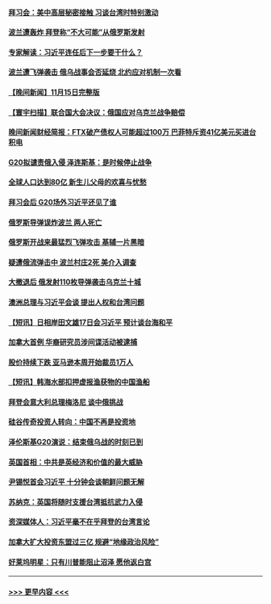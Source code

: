 #### [拜习会：美中高层秘密接触 习谈台湾时特别激动](../pages/prog202/a103576028.md?t=11161750) 
#### [波兰遭轰炸 拜登称“不大可能”从俄罗斯发射](../pages/prog202/a103576001.md?t=11161750) 
#### [专家解读：习近平连任后下一步要干什么？](../pages/prog202/a103575984.md?t=11161750) 
#### [波兰遭飞弹袭击 俄乌战事会否延烧 北约应对机制一次看](../pages/prog202/a103575923.md?t=11161750) 
#### [【晚间新闻】11月15日完整版](../pages/prog202/a103575847.md?t=11161750) 
#### [【寰宇扫描】联合国大会决议：俄国应对乌克兰战争赔偿](../pages/prog202/a103575879.md?t=11161750) 
#### [晚间新闻财经简报：FTX破产债权人可能超过100万 巴菲特斥资41亿美元买进台积电](../pages/prog202/a103575897.md?t=11161750) 
#### [G20拟谴责俄入侵 泽连斯基：是时候停止战争](../pages/prog202/a103575877.md?t=11161750) 
#### [全球人口达到80亿 新生儿父母的欢喜与忧愁](../pages/prog202/a103575715.md?t=11161750) 
#### [拜习会后 G20场外习近平还见了谁](../pages/prog202/a103575707.md?t=11161750) 
#### [俄罗斯导弹误炸波兰 两人死亡](../pages/prog202/a103575711.md?t=11161750) 
#### [俄罗斯开战来最猛烈飞弹攻击 基辅一片黑暗](../pages/prog202/a103575713.md?t=11161750) 
#### [疑遭俄流弹击中 波兰村庄2死 美介入调查](../pages/prog202/a103575644.md?t=11161750) 
#### [大撤退后 俄发射110枚导弹袭击乌克兰十城](../pages/prog202/a103575571.md?t=11161750) 
#### [澳洲总理与习近平会谈 提出人权和台湾问题](../pages/prog202/a103575581.md?t=11161750) 
#### [【短讯】日相岸田文雄17日会习近平 预计谈台海和平](../pages/prog202/a103575583.md?t=11161750) 
#### [加拿大首例 华裔研究员涉间谍活动被逮捕](../pages/prog202/a103575576.md?t=11161750) 
#### [股价持续下跌 亚马逊本周开始裁员1万人](../pages/prog202/a103575594.md?t=11161750) 
#### [【短讯】韩海水部扣押虚报渔获物的中国渔船](../pages/prog202/a103575578.md?t=11161750) 
#### [拜登会意大利总理梅洛尼 谈中俄挑战](../pages/prog202/a103575555.md?t=11161750) 
#### [硅谷传奇投资人转向：中国不再是投资地](../pages/prog202/a103575468.md?t=11161750) 
#### [泽伦斯基G20演说：结束俄乌战的时刻已到](../pages/prog202/a103575445.md?t=11161750) 
#### [英国首相：中共是英经济和价值的最大威胁](../pages/prog202/a103575426.md?t=11161750) 
#### [尹锡悦首会习近平 十分钟会谈朝鲜问题无解](../pages/prog202/a103575416.md?t=11161750) 
#### [苏纳克：英国将随时支援台湾抵抗武力入侵](../pages/prog202/a103575398.md?t=11161750) 
#### [资深媒体人：习近平毫不在乎拜登的台湾言论](../pages/prog202/a103575311.md?t=11161750) 
#### [加拿大扩大投资东盟过三亿 规避“地缘政治风险”](../pages/prog202/a103575330.md?t=11161750) 
#### [好莱坞明星：只有川普能阻止沼泽 愿他返白宫](../pages/prog202/a103575297.md?t=11161750) 

----
#### [ >>> 更早内容 <<< ](../indexes/prog202-earlier.md)
